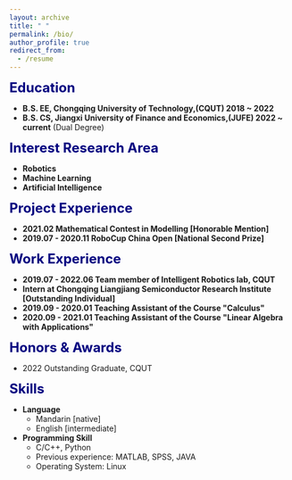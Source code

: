 ```yaml
---
layout: archive
title: " "
permalink: /bio/
author_profile: true
redirect_from:
  - /resume
---
```


<font color=Navy size=5 > <strong> Education </strong> </font>

* __B.S. EE, Chongqing University of Technology,(CQUT) 2018 ~ 2022__
* __B.S. CS, Jiangxi University of Finance and Economics,(JUFE) 2022 ~ current__ (Dual Degree)

<font color=Navy size=5 > <strong> Interest Research Area </strong> </font>

* __Robotics__
* __Machine Learning__
* __Artificial Intelligence__

<font color=Navy size=5 > <strong> Project Experience </strong> </font>

* __2021.02 Mathematical Contest in Modelling [Honorable Mention]__
* __2019.07 - 2020.11 RoboCup China Open [National Second Prize]__

<font color=Navy size=5 > <strong>  Work Experience </strong> </font>

* __2019.07 - 2022.06 Team member of Intelligent Robotics lab, CQUT__
* __Intern at Chongqing Liangjiang Semiconductor Research Institute [Outstanding Individual]__
* __2019.09 - 2020.01 Teaching Assistant of the Course "Calculus"__
* __2020.09 - 2021.01 Teaching Assistant of the Course "Linear Algebra with Applications"__

<font color=Navy size=5 > <strong>  Honors & Awards </strong> </font>

* 2022 Outstanding Graduate, CQUT

<font color=Navy size=5 > <strong>  Skills </strong> </font>

* __Language__
  * Mandarin [native]
  * English [intermediate]
* __Programming Skill__
  * C/C++, Python
  * Previous experience: MATLAB, SPSS, JAVA
  * Operating System: Linux  
